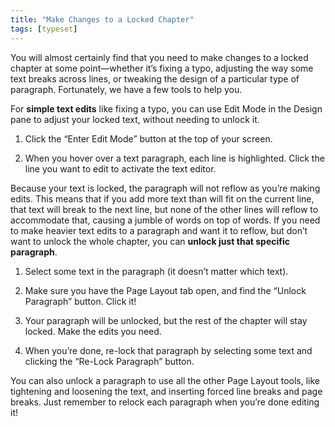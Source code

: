 ```yaml
---
title: "Make Changes to a Locked Chapter"
tags: [typeset]
---
```

 
<html><body><section data-type="chapter" class="hsecchapter" data-hederis-type="hsecchapter" id="locked-changes" data-pi-attrs="id: locked-changes; data-tags: typeset;" role="doc-chapter" data-tags="typeset" data-author-name=" " data-book-title=" " title="Make Changes to a Locked Chapter"><p class="hblkp" data-hederis-type="hblkp" id="pb10JsC7p">You will almost certainly find that you need to make changes to a locked chapter at some point&#8212;whether it&#8217;s fixing a typo, adjusting the way some text breaks across lines, or tweaking the design of a particular type of paragraph. Fortunately, we have a few tools to help you.</p><p class="hblkp" data-hederis-type="hblkp" id="pBshNjmP6">For <strong data-hederis-type="hspanstrong" id="pEacGxNxM">simple text edits</strong> like fixing a typo, you can use Edit Mode in the Design pane to adjust your locked text, without needing to unlock it. </p><ol class="hwprnumlist" data-hederis-type="hwprnumlist" id="pOPKrIeBf"><li class="hblkoli" data-hederis-type="hblkoli" id="li6lTJ54mY"><p class="hblkoli" data-hederis-type="hblklip" id="p5Mw8iYdY">Click the &#8220;Enter Edit Mode&#8221; button at the top of your screen.</p></li><li class="hblkoli" data-hederis-type="hblkoli" id="liW4dgAevy"><p class="hblkoli" data-hederis-type="hblklip" id="pUrBuyU5Q">When you hover over a text paragraph, each line is highlighted. Click the line you want to edit to activate the text editor.</p></li></ol><p class="hblkp" data-hederis-type="hblkp" id="pqB1EJXaO">Because your text is locked, the paragraph will not reflow as you&#8217;re making edits. This means that if you add more text than will fit on the current line, that text will break to the next line, but none of the other lines will reflow to accommodate that, causing a jumble of words on top of words. If you need to make heavier text edits to a paragraph and want it to reflow, but don&#8217;t want to unlock the whole chapter, you can <strong class="hspanstrong" data-hederis-type="hspanstrong" id="prgqv3L3W">unlock just that specific paragraph</strong>.</p><ol class="hwprnumlist" data-hederis-type="hwprnumlist" id="pmQjA2nUx"><li class="hblkoli" data-hederis-type="hblkoli" id="ligxc9cDRP"><p class="hblkoli" data-hederis-type="hblklip" id="pSk5j1PrL">Select some text in the paragraph (it doesn&#8217;t matter which text).</p></li><li class="hblkoli" data-hederis-type="hblkoli" id="li0kGbAdNS"><p class="hblkoli" data-hederis-type="hblklip" id="pPS7f4Sxi">Make sure you have the Page Layout tab open, and find the &#8220;Unlock Paragraph&#8221; button. Click it!</p></li><li class="hblkoli" data-hederis-type="hblkoli" id="li4y9z0syk"><p class="hblkoli" data-hederis-type="hblklip" id="pxoj8gIY6">Your paragraph will be unlocked, but the rest of the chapter will stay locked. Make the edits you need.</p></li><li class="hblkoli" data-hederis-type="hblkoli" id="liab3ucGcA"><p class="hblkoli" data-hederis-type="hblklip" id="pxXOa4dPj">When you&#8217;re done, re-lock that paragraph by selecting some text and clicking the &#8220;Re-Lock Paragraph&#8221; button.</p></li></ol><p class="hblkp" data-hederis-type="hblkp" id="ptOehys4u">You can also unlock a paragraph to use all the other Page Layout tools, like tightening and loosening the text, and inserting forced line breaks and page breaks. Just remember to relock each paragraph when you&#8217;re done editing it!</p></section></body></html>
